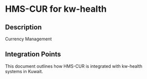 # HMS-CUR for kw-health

## Description

Currency Management

## Integration Points

This document outlines how HMS-CUR is integrated with kw-health systems in Kuwait.
